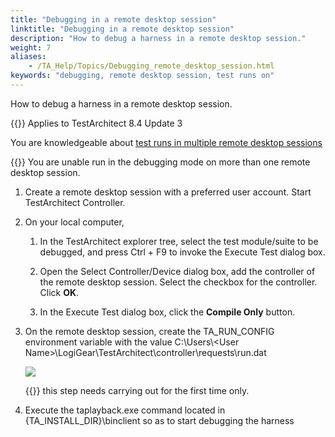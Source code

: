 ```yaml
--- 
title: "Debugging in a remote desktop session"
linktitle: "Debugging in a remote desktop session"
description: "How to debug a harness in a remote desktop session."
weight: 7
aliases: 
    - /TA_Help/Topics/Debugging_remote_desktop_session.html
keywords: "debugging, remote desktop session, test runs on"
---
```


How to debug a harness in a remote desktop session.

{{<note>}} Applies to TestArchitect 8.4 Update 3

You are knowledgeable about [test runs in multiple remote desktop sessions](/user-guide/test-execution/methods-of-test-execution/running-tests-with-multiple-remote-desktop-sessions)

{{<restriction>}} You are unable run in the debugging mode on more than one remote desktop session.

1.  Create a remote desktop session with a preferred user account. Start TestArchitect Controller.

2.  On your local computer,

    1.  In the TestArchitect explorer tree, select the test module/suite to be debugged, and press Ctrl + F9 to invoke the Execute Test dialog box.

    2.  Open the Select Controller/Device dialog box, add the controller of the remote desktop session. Select the checkbox for the controller. Click **OK**.

    3.  In the Execute Test dialog box, click the **Compile Only** button.

3.  On the remote desktop session, create the TA\_RUN\_CONFIG environment variable with the value C:\\Users\\<User Name\>\\LogiGear\\TestArchitect\\controller\\requests\\run.dat

    ![](/images/TA_Help/Images/TA_RUN_CONFIG_env_variable.png)

    {{<important>}} this step needs carrying out for the first time only.

4.  Execute the taplayback.exe command located in \{TA\_INSTALL\_DIR\}\\binclient so as to start debugging the harness




